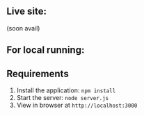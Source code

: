 ## Live site:
(soon avail)

## For local running:
## Requirements

1. Install the application: `npm install`
2. Start the server: `node server.js`
3. View in browser at `http://localhost:3000`



